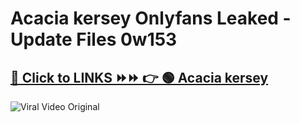 
 # Acacia kersey Onlyfans Leaked - Update Files 0w153

## <h2><a href="https://clipsfans.com/Acacia_kersey&ref=git">🔗 Click to LINKS ⏩⏩ 👉 🟢 Acacia kersey </a></h2>

<a href="https://clipsfans.com/Acacia_kersey&ref=git" rel="nofollow" data-target="animated-image.originalLink"><img src="https://i.ibb.co.com/xMMVF88/686577567.gif" alt="Viral Video Original" style="max-width: 100%; display: inline-block;" data-target="animated-image.originalImage"></a>

